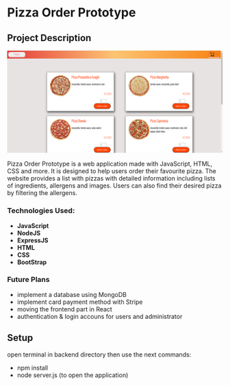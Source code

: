 # Pizza Order Prototype

## Project Description

![Pizza Order Prototype Screenshot](img.png)

Pizza Order Prototype is a web application made with JavaScript, HTML, CSS and more. It is designed to help users order their favourite pizza. The website provides a list with pizzas with detailed information including lists of ingredients, allergens and images. Users can also find their desired pizza by filtering the allergens.

### Technologies Used:

- **JavaScript**
- **NodeJS**
- **ExpressJS**
- **HTML**
- **CSS**
- **BootStrap**

### Future Plans 

- implement a database using MongoDB
- implement card payment method with Stripe
- moving the frontend part in React
-  authentication & login accouns for users and administrator


## Setup

open terminal in backend directory then use the next commands:
- npm install
- node server.js (to open the application)